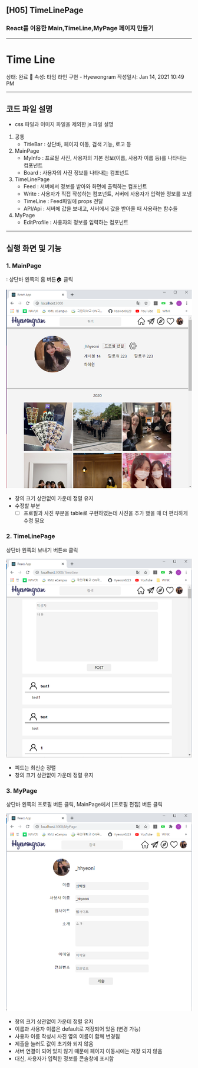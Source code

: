## [H05] TimeLinePage
### React를 이용한 <b>Main,TimeLine,MyPage</b> 페이지 만들기
---   
# Time Line

상태: 완료 🙌
속성: 타임 라인 구현 - Hyewongram
작성일시: Jan 14, 2021 10:49 PM

---

## 코드 파일 설명

- css 파일과 이미지 파일을 제외한 js 파일 설명
1. 공통
   - TitleBar : 상단바, 페이지 이동, 검색 기능, 로고 등
2. MainPage
   - MyInfo : 프로필 사진, 사용자의 기본 정보(이름, 사용자 이름 등)를 나타내는 컴포넌트
   - Board :  사용자의 사진 정보를 나타내는 컴포넌트
3. TimeLinePage
   - Feed : 서버에서 정보를 받아와 화면에 출력하는 컴포넌트
   - Write : 사용자가 직접 작성하는 컴포넌트, 서버에 사용자가 입력한 정보를 보냄
   - TimeLine : Feed파일에 props 전달
   - API/Api : 서버에 값을 보내고, 서버에서 값을 받아올 때 사용하는 함수들
4. MyPage
   - EditProfile : 사용자의 정보를 입력하는 컴포넌트

---

## 실행 화면 및 기능

### 1. MainPage

: 상단바 왼쪽의 홈 버튼🏠 클릭

![Time%20Line%20c75a98fb431f4f4787af218f6b3284e8/MainPage.png](Time%20Line%20c75a98fb431f4f4787af218f6b3284e8/MainPage.png)

- 창의 크기 상관없이 가운데 정렬 유지
- 수정할 부분
   - [ ]  프로필과 사진 부분을 table로 구현하였는데 사진을 추가 했을 때 더 편리하게 수정 필요

### 2. TimeLinePage

상단바 왼쪽의 보내기 버튼✉ 클릭

![Time%20Line%20c75a98fb431f4f4787af218f6b3284e8/TimeLinePage.png](Time%20Line%20c75a98fb431f4f4787af218f6b3284e8/TimeLinePage.png)

- 피드는 최신순 정렬
- 창의 크기 상관없이 가운데 정렬 유지

### 3. MyPage

상단바 왼쪽의 프로필 버튼 클릭, MainPage에서 [프로필 편집] 버튼 클릭

![Time%20Line%20c75a98fb431f4f4787af218f6b3284e8/MyPage.png](Time%20Line%20c75a98fb431f4f4787af218f6b3284e8/MyPage.png)

- 창의 크기 상관없이 가운데 정렬 유지
- 이름과 사용자 이름은 default로 저장되어 있음 (변경 가능)
- 사용자 이름 작성시 사진 옆의 이름이 함께 변경됨
- 제출을 눌러도 값이 초기화 되지 않음
- 서버 연결이 되어 있지 않기 때문에 페이지 이동시에는 저장 되지 않음
- 대신, 사용자가 입력한 정보를 콘솔창에 표시함
